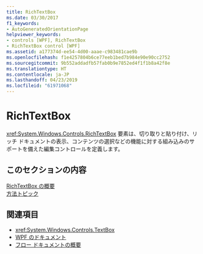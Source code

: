 ```yaml
---
title: RichTextBox
ms.date: 03/30/2017
f1_keywords:
- AutoGeneratedOrientationPage
helpviewer_keywords:
- controls [WPF], RichTextBox
- RichTextBox control [WPF]
ms.assetid: a177374d-ee54-4d00-aaae-c983481cae9b
ms.openlocfilehash: f1e4257804b6ce77eeb1bed7b984e90e90cc2752
ms.sourcegitcommit: 9b552addadfb57fab0b9e7852ed4f1f1b8a42f8e
ms.translationtype: HT
ms.contentlocale: ja-JP
ms.lasthandoff: 04/23/2019
ms.locfileid: "61971068"
---
```

# <a name="richtextbox"></a>RichTextBox
<xref:System.Windows.Controls.RichTextBox> 要素は、切り取りと貼り付け、リッチ ドキュメントの表示、コンテンツの選択などの機能に対する組み込みのサポートを備えた編集コントロールを定義します。  
  
## <a name="in-this-section"></a>このセクションの内容  
 [RichTextBox の概要](richtextbox-overview.md)  
 [方法トピック](richtextbox-how-to-topics.md)  
  
## <a name="see-also"></a>関連項目

- <xref:System.Windows.Controls.TextBox>
- [WPF のドキュメント](../advanced/documents-in-wpf.md)
- [フロー ドキュメントの概要](../advanced/flow-document-overview.md)
